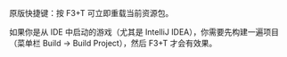 原版快捷键：按 F3+T 可立即重载当前资源包。

如果你是从 IDE 中启动的游戏（尤其是 IntelliJ IDEA），你需要先构建一遍项目（菜单栏 Build -> Build Project），然后 F3+T 才会有效果。